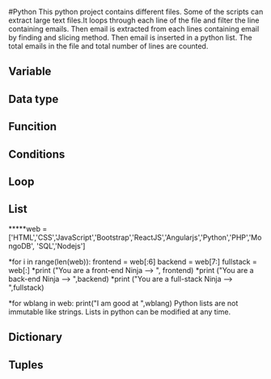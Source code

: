 #Python
This python project contains different files. Some of the scripts can extract large text files.It loops through each line of the file and filter the line containing emails. Then email is extracted from each lines containing email by finding and slicing method. Then email is inserted in a python list. The total emails in the file and  total number of lines are counted.

## Variable

## Data type

## Funcition
## Conditions
## Loop
## List
*****web = ['HTML','CSS','JavaScript','Bootstrap','ReactJS','Angularjs','Python','PHP','MongoDB', 'SQL','Nodejs']

*for i in range(len(web)):
    frontend = web[:6]
    backend = web[7:]
    fullstack = web[:]
*print ("You are a front-end Ninja --> ", frontend)
*print ("You are a back-end Ninja --> ",backend)
*print ("You are a full-stack Ninja --> ",fullstack)

*for wblang in web:
    print("I am good at ",wblang)
 Python lists are not immutable like strings. Lists in python can be modified at any time.
## Dictionary
## Tuples

